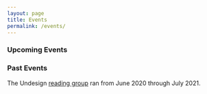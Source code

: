 ```yaml
---
layout: page
title: Events
permalink: /events/
---
```



### Upcoming Events




### Past Events

The Undesign [reading group](https://undesign.dhcbarnard.org/reading-group/undesign-reading-group/) ran from June 2020 through July 2021. 